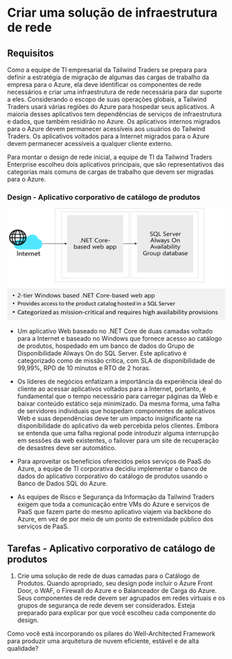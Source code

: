 
# Criar uma solução de infraestrutura de rede  

## Requisitos

Como a equipe de TI empresarial da Tailwind Traders se prepara para definir a estratégia de migração de algumas das cargas de trabalho da empresa para o Azure, ela deve identificar os componentes de rede necessários e criar uma infraestrutura de rede necessária para dar suporte a eles. Considerando o escopo de suas operações globais, a Tailwind Traders usará várias regiões do Azure para hospedar seus aplicativos. A maioria desses aplicativos tem dependências de serviços de infraestrutura e dados, que também residirão no Azure. Os aplicativos internos migrados para o Azure devem permanecer acessíveis aos usuários do Tailwind Traders. Os aplicativos voltados para a Internet migrados para o Azure devem permanecer acessíveis a qualquer cliente externo. 

Para montar o design de rede inicial, a equipe de TI da Tailwind Traders Enterprise escolheu dois aplicativos principais, que são representativos das categorias mais comuns de cargas de trabalho que devem ser migradas para o Azure.  

### Design - Aplicativo corporativo de catálogo de produtos

![Arquitetura do catálogo de produtos](media/catalog.png)

- Um aplicativo Web baseado no .NET Core de duas camadas voltado para a Internet e baseado no Windows que fornece acesso ao catálogo de produtos, hospedado em um banco de dados do Grupo de Disponibilidade Always On do SQL Server. Este aplicativo é categorizado como de missão crítica, com SLA de disponibilidade de 99,99%, RPO de 10 minutos e RTO de 2 horas. 

-   Os líderes de negócios enfatizam a importância da experiência ideal do cliente ao acessar aplicativos voltados para a Internet, portanto, é fundamental que o tempo necessário para carregar páginas da Web e baixar conteúdo estático seja minimizado. Da mesma forma, uma falha de servidores individuais que hospedam componentes de aplicativos Web e suas dependências deve ter um impacto insignificante na disponibilidade do aplicativo da web percebida pelos clientes. Embora se entenda que uma falha regional pode introduzir alguma interrupção em sessões da web existentes, o failover para um site de recuperação de desastres deve ser automático.

- Para aproveitar os benefícios oferecidos pelos serviços de PaaS do Azure, a equipe de TI corporativa decidiu implementar o banco de dados do aplicativo corporativo do catálogo de produtos usando o Banco de Dados SQL do Azure. 

- As equipes de Risco e Segurança da Informação da Tailwind Traders exigem que toda a comunicação entre VMs do Azure e serviços de PaaS que fazem parte do mesmo aplicativo viajem via backbone do Azure, em vez de por meio de um ponto de extremidade público dos serviços de PaaS. 

## Tarefas - Aplicativo corporativo de catálogo de produtos

1. Crie uma solução de rede de duas camadas para o Catálogo de Produtos. Quando apropriado, seu design pode incluir o Azure Front Door, o WAF, o Firewall do Azure e o Balanceador de Carga do Azure. Seus componentes de rede devem ser agrupados em redes virtuais e os grupos de segurança de rede devem ser considerados. Esteja preparado para explicar por que você escolheu cada componente do design. 

Como você está incorporando os pilares do Well-Architected Framework para produzir uma arquitetura de nuvem eficiente, estável e de alta qualidade?

